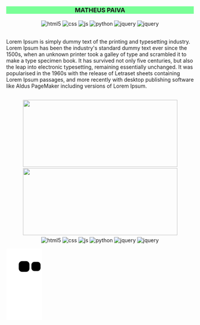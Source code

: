 <div style="background:#79FF97; width:100%">
  <h3 align="center">MATHEUS PAIVA</h3>
</div>

<div style="display: inline_block" align="center">
  <img align="center" alt="html5" src="https://img.shields.io/badge/HTML5-151515?style=for-the-badge&logo=html5&logoColor=79FF97" />
  <img align="center" alt="css" src="https://img.shields.io/badge/CSS3-151515?style=for-the-badge&logo=css3&logoColor=79FF97" />
  <img align="center" alt="js" src="https://img.shields.io/badge/JavaScript-151515?style=for-the-badge&logo=javascript&logoColor=79FF97" />
  <img align="center" alt="python" src="https://img.shields.io/badge/jQuery-151515?style=for-the-badge&logo=jquery&logoColor=79FF97" />
  <img align="center" alt="jquery" src="https://img.shields.io/badge/Python-151515?style=for-the-badge&logo=python&logoColor=79FF97" />
  <img align="center" alt="jquery" src="https://img.shields.io/badge/C%23-151515?style=for-the-badge&logo=c-sharp&logoColor=79FF97" />
</div>

<br>

<p>Lorem Ipsum is simply dummy text of the printing and typesetting industry. Lorem Ipsum has been the industry's standard dummy text ever since the 1500s, when an unknown printer took a galley of type and scrambled it to make a type specimen book. It has survived not only five centuries, but also the leap into electronic typesetting, remaining essentially unchanged. It was popularised in the 1960s with the release of Letraset sheets containing Lorem Ipsum passages, and more recently with desktop publishing software like Aldus PageMaker including versions of Lorem Ipsum.</p>

##

<div style="display: inline_block" align="center">
  <a href="https://github.com/MatheusPaivaa" style="display:block">
    <img height="180em" width="415em" src="https://github-readme-stats.vercel.app/api?username=MatheusPaivaa&show_icons=true&theme=dark&include_all_commits=true&count_private=true"/>
    <img height="180em" width="415em" src="http://github-readme-streak-stats.herokuapp.com?user=MatheusPaivaa&theme=dark&hide_border=true&date_format=M%20j%5B%2C%20Y%5D&ring=79FF97&fire=79FF97&currStreakLabel=79FF97&background=151515"/>
  </a>
</div>

<div style="display: inline_block" align="center">
  <img align="center" alt="html5" src="https://img.shields.io/badge/HTML5-151515?style=for-the-badge&logo=html5&logoColor=79FF97" />
  <img align="center" alt="css" src="https://img.shields.io/badge/CSS3-151515?style=for-the-badge&logo=css3&logoColor=79FF97" />
  <img align="center" alt="js" src="https://img.shields.io/badge/JavaScript-151515?style=for-the-badge&logo=javascript&logoColor=79FF97" />
  <img align="center" alt="python" src="https://img.shields.io/badge/jQuery-151515?style=for-the-badge&logo=jquery&logoColor=79FF97" />
  <img align="center" alt="jquery" src="https://img.shields.io/badge/Python-151515?style=for-the-badge&logo=python&logoColor=79FF97" />
  <img align="center" alt="jquery" src="https://img.shields.io/badge/C%23-151515?style=for-the-badge&logo=c-sharp&logoColor=79FF97" />
</div>


![Snake animation](https://github.com/rafaballerini/rafaballerini/blob/output/github-contribution-grid-snake.svg)
